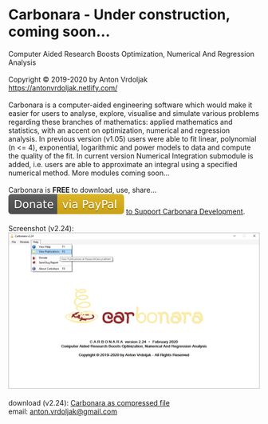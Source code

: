 # Carbonara - Under construction, coming soon...
Computer Aided Research Boosts Optimization, Numerical And Regression Analysis<br />
<br />
Copyright © 2019-2020 by Anton Vrdoljak <br />
https://antonvrdoljak.netlify.com/ <br />
<br />
Carbonara is a computer-aided engineering software which would make it easier for users to analyse, explore, visualise and simulate various problems regarding these branches of mathematics: applied mathematics and statistics, with an accent on optimization, numerical and regression analysis. In previous version (v1.05) users were able to fit linear, polynomial (n <= 4), exponential, logarithmic and power models to data and compute the quality of the fit. In current version Numerical Integration submodule is added, i.e. users are able to approximate an integral using a specified numerical method. More modules coming soon...<br />
<br />
Carbonara is __FREE__ to download, use, share... <br />
![Donate](https://github.com/Vrda-GF/Carbonara/blob/master/static/img/Donate.svg) [to Support Carbonara Development](https://www.paypal.com/en/cgi-bin/webscr?business=anton.vrdoljak@gmail.com&cmd=_xclick&currency_code=EUR&amount=4&item_name=Carbonara_Donation).<br />
<br />
Screenshot (v2.24): <br />
![Carbonara](https://raw.githubusercontent.com/Vrda-GF/Carbonara/master/static/img/CarbonaraMain2.png)
<br />
<br />
download (v2.24): [Carbonara as compressed file](https://raw.githubusercontent.com/Vrda-GF/Carbonara/master/static/files/Carbonara_v2_24.zip) <br />
email: anton.vrdoljak@gmail.com <br />
